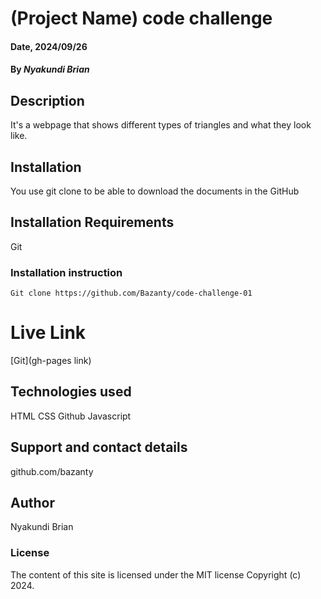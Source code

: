 # (Project Name) code challenge

#### Date, 2024/09/26

#### By _Nyakundi Brian_

## Description

It's a webpage that shows different types of triangles and what they look like.

## Installation

You use git clone to be able to download the documents in the GitHub

## Installation Requirements

Git

### Installation instruction

```
Git clone https://github.com/Bazanty/code-challenge-01

```

# Live Link

[Git](gh-pages link)

## Technologies used

HTML
CSS
Github
Javascript

## Support and contact details

github.com/bazanty

## Author

Nyakundi Brian

### License

The content of this site is licensed under the MIT license
Copyright (c) 2024.
